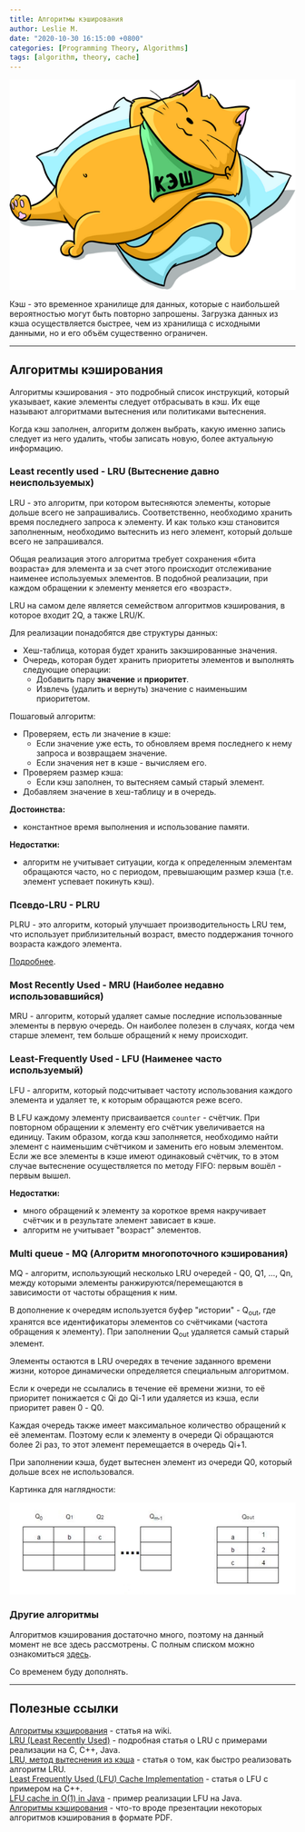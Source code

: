 ```yaml
---
title: Алгоритмы кэширования
author: Leslie M.
date: "2020-10-30 16:15:00 +0800"
categories: [Programming Theory, Algorithms]
tags: [algorithm, theory, cache]
---
```


![cat cache](/assets/img/posts/cache-algorithms/cat-cache.png)

Кэш - это временное хранилище для данных, которые с наибольшей вероятностью могут быть повторно запрошены. Загрузка данных из кэша осуществляется быстрее, чем из хранилища с исходными данными, но и его объём существенно ограничен.

***

## Алгоритмы кэширования

Алгоритмы кэширования - это подробный список инструкций, который указывает, какие элементы следует отбрасывать в кэш. Их еще называют алгоритмами вытеснения или политиками вытеснения.

Когда кэш заполнен, алгоритм должен выбрать, какую именно запись следует из него удалить, чтобы записать новую, более актуальную информацию.


### Least recently used - LRU (Вытеснение давно неиспользуемых)

LRU - это алгоритм, при котором вытесняются элементы, которые дольше всего не запрашивались. Соответственно, необходимо хранить время последнего запроса к элементу. И как только кэш становится заполненным, необходимо вытеснить из него элемент, который дольше всего не запрашивался.

Общая реализация этого алгоритма требует сохранения «бита возраста» для элемента и за счет этого происходит отслеживание наименее используемых элементов. В подобной реализации, при каждом обращении к элементу меняется его «возраст».

LRU на самом деле является семейством алгоритмов кэширования, в которое входит 2Q, а также LRU/K.

Для реализации понадобятся две структуры данных:
- Хеш-таблица, которая будет хранить закэшированные значения.
- Очередь, которая будет хранить приоритеты элементов и выполнять следующие операции:
  - Добавить пару **значение** и **приоритет**.
  - Извлечь (удалить и вернуть) значение с наименьшим приоритетом.

Пошаговый алгоритм:
- Проверяем, есть ли значение в кэше:
  - Если значение уже есть, то обновляем время последнего к нему запроса и возвращаем значение.
  - Если значения нет в кэше - вычисляем его.
- Проверяем размер кэша:
  - Если кэш заполнен, то вытесняем самый старый элемент.
- Добавляем значение в хеш-таблицу и в очередь.

**Достоинства:**
- константное время выполнения и использование памяти.

**Недостатки:**
- алгоритм не учитывает ситуации, когда к определенным элементам обращаются часто, но с периодом, превышающим размер кэша (т.е. элемент успевает покинуть кэш).


### Псевдо-LRU - PLRU

PLRU - это алгоритм, который улучшает производительность LRU тем, что использует приблизительный возраст, вместо поддержания точного возраста каждого элемента.

[Подробнее](https://en.wikipedia.org/wiki/Pseudo-LRU "wikipedia.or").


### Most Recently Used - MRU (Наиболее недавно использовавшийся)

MRU - алгоритм, который удаляет самые последние использованные элементы в первую очередь. Он наиболее полезен в случаях, когда чем старше элемент, тем больше обращений к нему происходит.

### Least-Frequently Used - LFU (Наименее часто используемый)

LFU - алгоритм, который подсчитывает частоту использования каждого элемента и удаляет те, к которым обращаются реже всего.

В LFU каждому элементу присваивается `counter` - счётчик. При повторном обращении к элементу его счётчик увеличивается на единицу. Таким образом, когда кэш заполняется, необходимо найти элемент с наименьшим счётчиком и заменить его новым элементом. Если же все элементы в кэше имеют одинаковый счётчик, то в этом случае вытеснение осуществляется по методу FIFO: первым вошёл - первым вышел.

**Недостатки:**
- много обращений к элементу за короткое время накручивает счётчик и в результате элемент зависает в кэше.
- алгоритм не учитывает "возраст" элементов.


### Multi queue - MQ (Алгоритм многопоточного кэширования)

MQ - алгоритм, использующий несколько LRU очередей - Q0, Q1, ..., Qn, между которыми элементы ранжируются/перемещаются в зависимости от частоты обращения к ним.

В дополнение к очередям используется буфер "истории" - Q<sub>out</sub>, где хранятся все идентификаторы элементов со счётчиками (частота обращения к элементу). При заполнении Q<sub>out</sub> удаляется самый старый элемент.

Элементы остаются в LRU очередях в течение заданного времени жизни, которое динамически определяется специальным алгоритмом.

Если к очереди не ссылались в течение её времени жизни, то её приоритет понижается с Qi до Qi-1 или удаляется из кэша, если приоритет равен 0 - Q0.

Каждая очередь также имеет максимальное количество обращений к её элементам. Поэтому если к элементу в очереди Qi обращаются более 2i раз, то этот элемент перемещается в очередь Qi+1.

При заполнении кэша, будет вытеснен элемент из очереди Q0, который дольше всех не использовался.

Картинка для наглядности:

![cat cache](/assets/img/posts/cache-algorithms/mq-replacement-algortithm.jpg)


### Другие алгоритмы

Алгоритмов кэширования достаточно много, поэтому на данный момент не все здесь рассмотрены. С полным списком можно ознакомиться [здесь](https://en.wikipedia.org/wiki/Cache_replacement_policies "wikipedia.org").

Со временем буду дополнять.

***

## Полезные ссылки

[Алгоритмы кэширования](https://ru.wikipedia.org/wiki/%D0%90%D0%BB%D0%B3%D0%BE%D1%80%D0%B8%D1%82%D0%BC%D1%8B_%D0%BA%D1%8D%D1%88%D0%B8%D1%80%D0%BE%D0%B2%D0%B0%D0%BD%D0%B8%D1%8F "wikipedia.org") - статья на wiki.  
[LRU (Least Recently Used)](https://ru.bmstu.wiki/LRU_(Least_Recently_Used) "bmstu.wiki") - подробная статья о LRU с примерами реализации на C, C++, Java.  
[LRU, метод вытеснения из кэша](https://habr.com/ru/post/136758/ "habr.com") - статья о том, как быстро реализовать алгоритм LRU.  
[Least Frequently Used (LFU) Cache Implementation](https://www.geeksforgeeks.org/least-frequently-used-lfu-cache-implementation/?ref=lbp "geeksforgeeks.org") - статья о LFU с примером на C++.  
[LFU cache in O(1) in Java](https://medium.com/algorithm-and-datastructure/lfu-cache-in-o-1-in-java-4bac0892bdb3 "medium.com") - пример реализации LFU на Java.  
[Алгоритмы кэширования](/assets/img/posts/cache-algorithms/cache-algorithms.pdf) - что-то вроде презентации некоторых алгоритмов кэширования в формате PDF.
